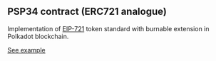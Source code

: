 ## PSP34 contract (ERC721 analogue)

Implementation of [EIP-721](https://eips.ethereum.org/EIPS/eip-721) token standard with burnable extension in Polkadot blockchain.

[See example](https://727-Ventures.github.io/openbrush-contracts/smart-contracts/psp34/extensions/burnable)
